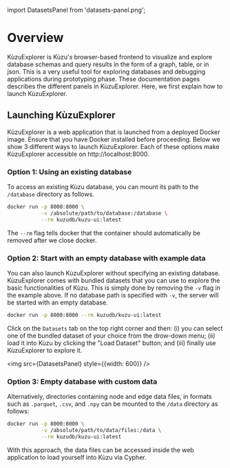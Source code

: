 import DatasetsPanel from 'datasets-panel.png';

# Overview
KùzuExplorer is Kùzu's browser-based frontend to visualize and explore database schemas 
and query results in the form of a graph, table, or in json. This is a very useful tool for exploring 
databases and debugging applications during prototyping phase. These documentation pages describes the
different panels in KùzuExplorer. Here, we first explain how to launch KùzuExplorer.

## Launching KùzuExplorer
KùzuExplorer is a web application that is launched from a deployed Docker image. 
Ensure that you have Docker installed before proceeding.
Below we show 3 different ways to launch KùzuExplorer. Each of these options make 
KùzuExplorer accessible on http://localhost:8000.

### Option 1: Using an existing database

To access an existing Kùzu database, you can mount its path to the `/database` directory as follows.

```bash
docker run -p 8000:8000 \
           -v /absolute/path/to/database:/database \
           --rm kuzudb/kuzu-ui:latest
```

The `--rm` flag tells docker that the container should automatically be removed after we close docker. 

### Option 2: Start with an empty database with example data

You can also launch KùzuExplorer without specifying an existing database. KùzuExplorer comes with 
bundled datasets that you can use to explore the basic functionalities of Kùzu.
This is simply done by removing the `-v` flag in the example above. If no database path is specified
with `-v`,  the server will be started with an empty database.

```bash
docker run -p 8000:8000 --rm kuzudb/kuzu-ui:latest
```
Click on the `Datasets` tab on the top right corner and then: (i) you can select  one of the bundled dataset 
of your choice from the drow-down menu; (ii) load it into Kùzu by clicking the "Load Dataset" button; and (iii)
finally use KùzuExplorer to explore it. 

<img src={DatasetsPanel} style={{width: 600}} />


### Option 3: Empty database with custom data

Alternatively, directories containing node and edge data files, in formats such as `.parquet`, `.csv`, and `.npy` 
can be mounted to the `/data` directory as follows:

```bash
docker run -p 8000:8000 \
           -v /absolute/path/to/data/files:/data \
           --rm kuzudb/kuzu-ui:latest
```

With this approach, the data files can be accessed inside the web application to load yourself into Kùzu via Cypher.
